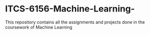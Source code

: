 # ITCS-6156-Machine-Learning-
This repository contains all the assignments and projects done in the coursework of Machine Learning
